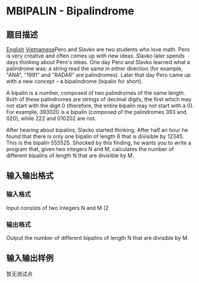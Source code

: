 # MBIPALIN - Bipalindrome

## 题目描述

 [English](/problems/MBIPALIN/en/) [Vietnamese](/problems/MBIPALIN/vn/)Pero and Slavko are two students who love math. Pero is very creative and often comes up with new ideas. Slavko later spends days thinking about Pero's ideas. One day Pero and Slavko learned what a palindrome was: a string read the same in either direction (for example, "ANA", "1991" and "RADAR" are palindromes). Later that day Pero came up with a new concept – a bipalindrome (bipalin for short).

A bipalin is a number, composed of two palindromes of the same length. Both of these palindromes are strings of decimal digits, the first which may not start with the digit 0 (therefore, the entire bipalin may not start with a 0). For example, 393020 is a bipalin (composed of the palindromes 393 and 020), while 222 and 010202 are not.

After hearing about bipalins, Slavko started thinking. After half an hour he found that there is only one bipalin of length 6 that is divisible by 12345. This is the bipalin 555525. Shocked by this finding, he wants you to write a program that, given two integers N and M, calculates the number of different bipalins of length N that are divisible by M.

## 输入输出格式

### 输入格式

Input consists of two integers N and M (2

### 输出格式

Output the number of different bipalins of length N that are divisible by M.

## 输入输出样例

暂无测试点

